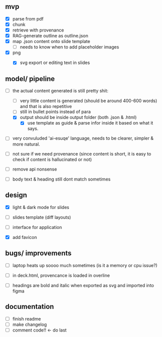 ## mvp 
- [x] parse from pdf 
- [x] chunk  
- [x] retrieve with provenance 
- [x] RAG-generate outline as outline.json 
- [x] map .json content onto slide template 
  - [ ] needs to know when to add placeholder images 
- [x] png
  - [x] svg export or editing text in slides


## model/ pipeline
- [ ] the actual content generated is still pretty shit: 
    - [ ] very little content is generated (should be around 400-600 words) and that is also repetitive 
    - [ ] still in bullet points instead of para 
    - [x] output should be inside output folder (both .json & .html) 
        - [x] use template as guide & parse infor inside it based on what it says.
 - [ ] very convuluded 'ai-esuqe' language, needs to be clearer, simpler & more natural. 
 - [ ] not sure if we need provenance (since content is short, it is easy to check if content is hallucinated or not) 
 - [ ] remove api nonsense 
 - [ ] body text & heading still dont match sometimes 


## design 
- [x] light & dark mode for slides 
- [ ] slides template (diff layouts)
- [ ] interface for application 
- [x] add favicon


## bugs/ improvements
- [ ] laptop heats up soooo much sometimes (is it a memory or cpu issue?)
- [ ] in deck.html, provencance is loaded in overline
- [ ] headings are bold and italic when exported as svg and imported into figma 


## documentation
- [ ] finish readme
- [ ] make changelog
- [ ] comment code!! <- do last